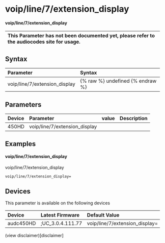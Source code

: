 ﻿---
description: voip/line/7/extension_display
search: false
---

# voip/line/7/extension_display

#### voip/line/7/extension_display


| This Parameter has not been documented yet, please refer to the audiocodes site for usage.  |
| :--- |

## Syntax
| Parameter | Syntax |
| :--- | :--- |
|voip/line/7/extension_display | {% raw %} undefined {% endraw %} |

## Parameters
|Device|Parameter|value|Description|
|:---|:---|:---|:---|
| 450HD | voip/line/7/extension_display |  |  |

## Examples
#### voip/line/7/extension_display

voip/line/7/extension_display

```
voip/line/7/extension_display=
```

## Devices
This parameter is available on the following devices

| Device | Latest Firmware | Default Value |
|:---|:---|:---|
| audc450HD | ;UC_3.0.4.111.77 | voip/line/7/extension_display= 

(view disclaimer)[disclaimer]
